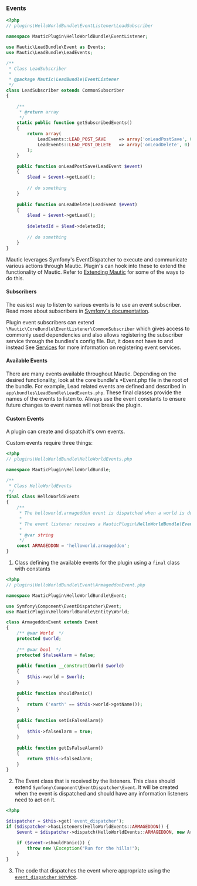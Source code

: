 ### Events

```php
<?php
// plugins\HelloWorldBundle\EventListener\LeadSubscriber

namespace MauticPlugin\HelloWorldBundle\EventListener;

use Mautic\LeadBundle\Event as Events;
use Mautic\LeadBundle\LeadEvents;

/**
 * Class LeadSubscriber
 *
 * @package Mautic\LeadBundle\EventListener
 */
class LeadSubscriber extends CommonSubscriber
{

    /**
     * @return array
     */
    static public function getSubscribedEvents()
    {
        return array(
            LeadEvents::LEAD_POST_SAVE     => array('onLeadPostSave', 0),
            LeadEvents::LEAD_POST_DELETE   => array('onLeadDelete', 0)
        );
    }

    public function onLeadPostSave(LeadEvent $event)
    {
        $lead = $event->getLead();
        
        // do something
    }
    
    public function onLeadDelete(LeadEvent $event)
    {
        $lead = $event->getLead();
        
        $deletedId = $lead->deletedId;
        
        // do something
    }
}
```    

Mautic leverages Symfony's EventDispatcher to execute and communicate various actions through Mautic. Plugin's can hook into these to extend the functionality of Mautic. Refer to [Extending Mautic](#extending-mautic) for some of the ways to do this.

#### Subscribers

The easiest way to listen to various events is to use an event subscriber. Read more about subscribers in [Symfony's documentation](http://symfony.com/doc/current/components/event_dispatcher/introduction.html#using-event-subscribers). 

Plugin event subscribers can extend `\Mautic\CoreBundle\EventListener\CommonSubscriber` which gives access to commonly used dependencies and also allows registering the subscriber service through the bundles's config file. But, it does not have to and instead  See [Services](#services) for more information on registering event services. 
    
#### Available Events

There are many events available throughout Mautic. Depending on the desired functionality, look at the core bundle's *Event.php file in the root of the bundle.  For example, Lead related events are defined and described in `app\bundles\LeadBundle\LeadEvents.php`. These final classes provide the names of the events to listen to.  Always use the event constants to ensure future changes to event names will not break the plugin.

<div class="clear-right"></div>

#### Custom Events

A plugin can create and dispatch it's own events. 

Custom events require three things:

```php
<?php
// plugins\HelloWorldBundle\HelloWorldEvents.php

namespace MauticPlugin\HelloWorldBundle;

/**
 * Class HelloWorldEvents
 */
final class HelloWorldEvents
{
    /**
     * The helloworld.armageddon event is dispatched when a world is doomed by a giant meteor
     *
     * The event listener receives a MauticPlugin\HelloWorldBundle\Event\ArmageddonEvent instance.
     *
     * @var string
     */
    const ARMAGEDDON = 'helloworld.armageddon';
}
```

1) Class defining the available events for the plugin using a `final` class with constants

<div class="clear-right"></div>

```php
<?php
// plugins\HelloWorldBundle\Event\ArmageddonEvent.php

namespace MauticPlugin\HelloWorldBundle\Event;

use Symfony\Component\EventDispatcher\Event;
use MauticPlugin\HelloWorldBundle\Entity\World;

class ArmageddonEvent extends Event
{
    /** @var World  */
    protected $world;
    
    /** @var bool  */    
    protected $falseAlarm = false;
     
    public function __construct(World $world)
    {
        $this->world = $world;
    }
    
    public function shouldPanic()
    {
        return ('earth' == $this->world->getName());
    }
    
    public function setIsFalseAlarm()
    {
        $this->falseAlarm = true;
    }
    
    public function getIsFalseAlarm()
    {
        return $this->falseAlarm;
    }
}
```

2) The Event class that is received by the listeners. This class should extend `Symfony\Component\EventDispatcher\Event`. It will be created when the event is dispatched and should have any information listeners need to act on it.

<div class="clear-right"></div>

```php
<?php

$dispatcher = $this->get('event_dispatcher');
if ($dispatcher->hasListeners(HelloWorldEvents::ARMAGEDDON)) {
    $event = $dispatcher->dispatch(HelloWorldEvents::ARMAGEDDON, new ArmageddonEvent($world));
    
    if ($event->shouldPanic()) {
        throw new \Exception("Run for the hills!");
    }
}
```

3) The code that dispatches the event where appropriate using the [`event_dispatcher` service](#event-dispatcher).
